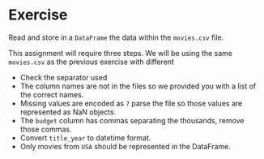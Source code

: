# Exercise

Read and store in a `DataFrame` the data within the `movies.csv` file.

This assignment will require three steps. We will be using the same `movies.csv` as the previous exercise with different

- Check the separator used
- The column names are not in the files so we provided you with a list of the correct names.
- Missing values are encoded as `?` parse the file so those values are represented as NaN objects.
- The `budget` column has commas separating the thousands, remove those commas.
- Convert `title_year` to datetime format.
- Only movies from `USA` should be represented in the DataFrame.
